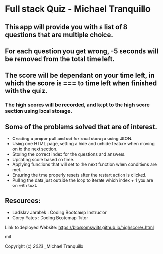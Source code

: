 # Full stack Quiz - Michael Tranquillo


## This app will provide you with a list of 8 questions that are multiple choice.

## For each question you get wrong, -5 seconds will be removed from the total time left.

## The score will be dependant on your time left, in which the score is === to time left when finished with the quiz. 

### The high scores will be recorded, and kept to the high score section using local storage. 

## Some of the problems solved that are of interest.

* Creating a proper pull and set for local storage using JSON.
* Using one HTML page, setting a hide and unhide feature when moving on to the next section. 
* Storing the correct index for the questions and answers. 
* Updating score based on time. 
* Applying functions that will set to the next function when conditions are met. 
* Ensuring the time properly resets after the restart action is clicked. 
* Pulling the data just outside the loop to iterate which index + 1 you are on with text.


## Resources:

* Ladislav Jarabek : Coding Bootcamp Instructor
* Corey Yates : Coding Bootcmap Tutor

Link to deployed Website: https://blossomswilts.github.io/highscores.html

mit

Copyright (c) _2023_ _Michael Tranquillo
